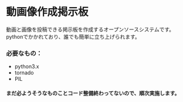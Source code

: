 # 動画像作成掲示板
動画と画像を投稿できる掲示板を作成するオープンソースシステムです。
pythonでかかれており、誰でも簡単に立ち上げられます。

### 必要なもの：
- python3.x
- tornado
- PIL

#### まだ必ようそうなものことコード整備終わってないので、順次実施します。
